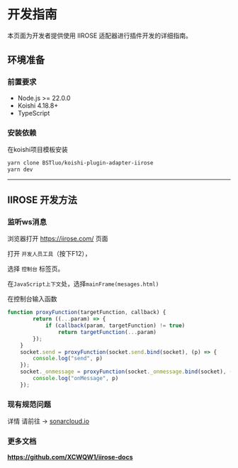 # 开发指南

本页面为开发者提供使用 IIROSE 适配器进行插件开发的详细指南。

## 环境准备

### 前置要求

- Node.js >= 22.0.0
- Koishi 4.18.8+
- TypeScript 

### 安装依赖
在koishi项目模板安装
```bash
yarn clone BSTluo/koishi-plugin-adapter-iirose
yarn dev
```

---

## IIROSE 开发方法

### 监听ws消息

浏览器打开 https://iirose.com/ 页面

打开 `开发人员工具`（按下F12），

选择 `控制台` 标签页。

在`JavaScript上下文`处，选择`mainFrame(mesages.html)`

在控制台输入函数
```JavaScript
function proxyFunction(targetFunction, callback) {
        return ((...param) => {
            if (callback(param, targetFunction) != true)
                return targetFunction(...param)
        });
    }
    socket.send = proxyFunction(socket.send.bind(socket), (p) => {
        console.log("send", p)
    });
    socket._onmessage = proxyFunction(socket._onmessage.bind(socket), (p) => {
        console.log("onMessage", p)
    });

```

### 现有规范问题

详情 请前往 -> [sonarcloud.io](https://sonarcloud.io/project/security_hotspots?id=BSTluo_koishi-plugin-adapter-iirose&branch=main&issueStatuses=OPEN,CONFIRMED&sinceLeakPeriod=true
)
### 更多文档

**https://github.com/XCWQW1/iirose-docs**
